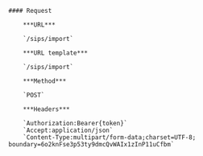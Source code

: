     #### Request

        ***URL***

        `/sips/import`

        ***URL template***

        `/sips/import`

        ***Method***

        `POST`

        ***Headers***

        `Authorization:Bearer{token}`
        `Accept:application/json`
        `Content-Type:multipart/form-data;charset=UTF-8; boundary=6o2knFse3p53ty9dmcQvWAIx1zInP11uCfbm`
